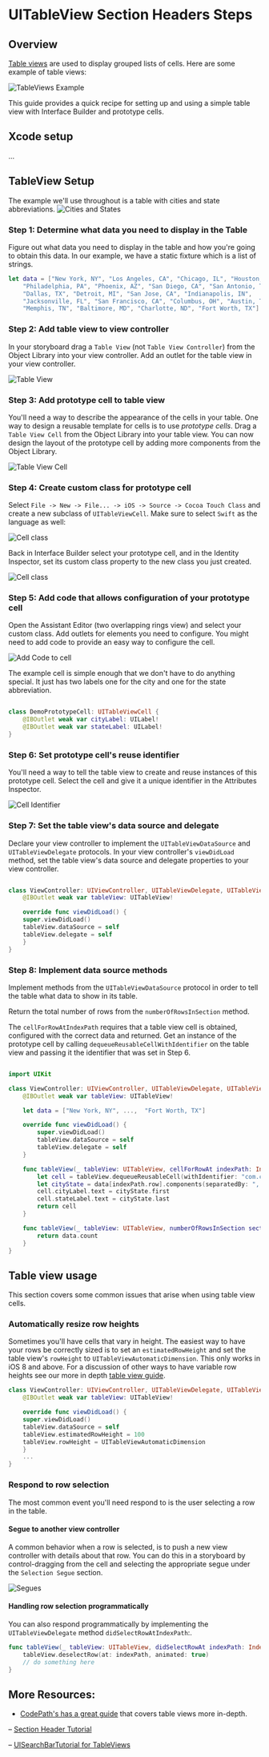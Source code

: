 

# UITableView Section Headers Steps

## Overview

[Table views](https://developer.apple.com/documentation/uikit/uitableview) are used to display grouped lists of cells. Here are some example of table views:

![TableViews Example](https://i.imgur.com/sI6L9Bx.jpg "TableViews")

This guide provides a quick recipe for setting up and using a simple table view with Interface Builder and prototype cells. 

## Xcode setup
...


## TableView Setup

The example we'll use throughout is a table with cities and state abbreviations.
![Cities and States](https://i.imgur.com/oYv2vmX.png "Cities and States")


### Step 1: Determine what data you need to display in the Table

Figure out what data you need to display in the table and how you're going to obtain this data. In our example, we have a static fixture which is a list of strings.

```Swift
let data = ["New York, NY", "Los Angeles, CA", "Chicago, IL", "Houston, TX",
    "Philadelphia, PA", "Phoenix, AZ", "San Diego, CA", "San Antonio, TX",
    "Dallas, TX", "Detroit, MI", "San Jose, CA", "Indianapolis, IN",
    "Jacksonville, FL", "San Francisco, CA", "Columbus, OH", "Austin, TX",
    "Memphis, TN", "Baltimore, MD", "Charlotte, ND", "Fort Worth, TX"]
```

### Step 2: Add table view to view controller

In your storyboard drag a ```Table View``` (not ```Table View Controller```) from the Object Library into your view controller. Add an outlet for the table view in your view controller.

![Table View](https://i.imgur.com/DSHZu9r.gif "TableView")



### Step 3: Add prototype cell to table view

You'll need a way to describe the appearance of the cells in your table. One way to design a reusable template for cells is to use _prototype cells_. Drag a ```Table View Cell``` from the Object Library into your table view. You can now design the layout of the prototype cell by adding more components from the Object Library.

![Table View Cell](https://i.imgur.com/nMFup96.gif "TableViewCell")


### Step 4: Create custom class for prototype cell

Select ```File -> New -> File... -> iOS -> Source -> Cocoa Touch Class``` and create a new subclass of ```UITableViewCell```. Make sure to select ```Swift``` as the language as well:

![Cell class](https://i.imgur.com/NJ5ROO5.png "Cell class")

Back in Interface Builder select your prototype cell, and in the Identity Inspector, set its custom class property to the new class you just created.

![Cell class](https://i.imgur.com/2r9tOJo.png "Cell class")



### Step 5: Add code that allows configuration of your prototype cell


Open the Assistant Editor (two overlapping rings view) and select your custom class. Add outlets for elements you need to configure. You might need to add code to provide an easy way to configure the cell.

![Add Code to cell](https://i.imgur.com/Tkofhwo.gif "Add code to cell")

The example cell is simple enough that we don't have to do anything special. It just has two labels one for the city and one for the state abbreviation.

```Swift

class DemoPrototypeCell: UITableViewCell {
    @IBOutlet weak var cityLabel: UILabel!
    @IBOutlet weak var stateLabel: UILabel!
}
```

### Step 6: Set prototype cell's reuse identifier

You'll need a way to tell the table view to create and reuse instances of this prototype cell. Select the cell and give it a unique identifier in the Attributes Inspector.

![Cell Identifier](https://i.imgur.com/nZdbnm5.png "Cell identifier")


### Step 7: Set the table view's data source and delegate

Declare your view controller to implement the ```UITableViewDataSource``` and ```UITableViewDelegate``` protocols. In your view controller's ```viewDidLoad``` method, set the table view's data source and delegate properties to your view controller.

```Swift   

class ViewController: UIViewController, UITableViewDelegate, UITableViewDataSource {
    @IBOutlet weak var tableView: UITableView!

    override func viewDidLoad() {
    super.viewDidLoad()
    tableView.dataSource = self
    tableView.delegate = self
    }
}
```

### Step 8: Implement data source methods

Implement methods from the ```UITableViewDataSource``` protocol in order to tell the table what data to show in its table.

Return the total number of rows from the ```numberOfRowsInSection``` method.

The ```cellForRowAtIndexPath``` requires that a table view cell is obtained, configured with the correct data and returned. Get an instance of the prototype cell by calling ```dequeueReusableCellWithIdentifier``` on the table view and passing it the identifier that was set in Step 6.

```Swift   

import UIKit

class ViewController: UIViewController, UITableViewDelegate, UITableViewDataSource {
    @IBOutlet weak var tableView: UITableView!

    let data = ["New York, NY", ...,  "Fort Worth, TX"]

    override func viewDidLoad() {
        super.viewDidLoad()
        tableView.dataSource = self
        tableView.delegate = self
    }

    func tableView(_ tableView: UITableView, cellForRowAt indexPath: IndexPath) -> UITableViewCell {
        let cell = tableView.dequeueReusableCell(withIdentifier: "com.codepath.DemoPrototypeCell", for: indexPath) as! DemoPrototypeCell
        let cityState = data[indexPath.row].components(separatedBy: ", ")
        cell.cityLabel.text = cityState.first 
        cell.stateLabel.text = cityState.last 
        return cell
    }

    func tableView(_ tableView: UITableView, numberOfRowsInSection section: Int) -> Int {
        return data.count
    }
}
```

## Table view usage
This section covers some common issues that arise when using table view cells.


### Automatically resize row heights
Sometimes you'll have cells that vary in height. The easiest way to have your rows be correctly sized is to set an ```estimatedRowHeight``` and set the table view's ```rowHeight``` to ```UITableViewAutomaticDimension```. This only works in iOS 8 and above. For a discussion of other ways to have variable row heights see our more in depth [table view guide](https://guides.codepath.com/ios/Table-View-Guide#setting-the-height-of-rows-in-a-table).

```Swift
class ViewController: UIViewController, UITableViewDelegate, UITableViewDataSource {
    @IBOutlet weak var tableView: UITableView!

    override func viewDidLoad() {
    super.viewDidLoad()
    tableView.dataSource = self
    tableView.estimatedRowHeight = 100
    tableView.rowHeight = UITableViewAutomaticDimension
    }
    ...
}
```

### Respond to row selection

The most common event you'll need respond to is the user selecting a row in the table.

#### Segue to another view controller

A common behavior when a row is selected, is to push a new view controller with details about that row. You can do this in a storyboard by control-dragging from the cell and selecting the appropriate segue under the ```Selection Segue``` section.

![Segues](https://i.imgur.com/GrT010h.gif "Segues")

#### Handling row selection programmatically
You can also respond programmatically by implementing the ```UITableViewDelegate``` method ```didSelectRowAtIndexPath```:.

```Swift
func tableView(_ tableView: UITableView, didSelectRowAt indexPath: IndexPath) {
    tableView.deselectRow(at: indexPath, animated: true)
    // do something here
}
```




## **More Resources:**

- [CodePath's has a great guide](https://guides.codepath.com/ios/Table-View-Guide#) that covers table views more in-depth. 

– [Section Header Tutorial](https://guides.codepath.com/ios/Table-View-Guide#working-with-sections)

– [UISearchBarTutorial for TableViews](https://guides.codepath.com/ios/Search-Bar-Guide#working-with-uisearchbars-directly)

